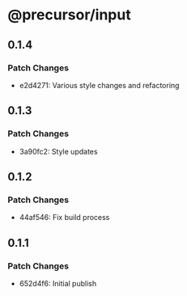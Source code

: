 # @precursor/input

## 0.1.4

### Patch Changes

-   e2d4271: Various style changes and refactoring

## 0.1.3

### Patch Changes

-   3a90fc2: Style updates

## 0.1.2

### Patch Changes

-   44af546: Fix build process

## 0.1.1

### Patch Changes

-   652d4f6: Initial publish
